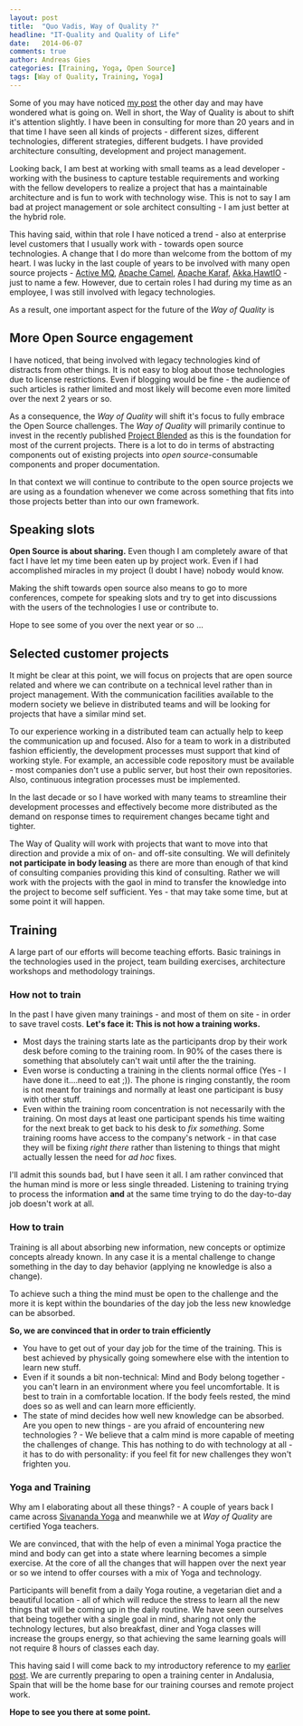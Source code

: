 ```yaml
---
layout: post
title:  "Quo Vadis, Way of Quality ?"
headline: "IT-Quality and Quality of Life"
date:   2014-06-07
comments: true
author: Andreas Gies
categories: [Training, Yoga, Open Source]
tags: [Way of Quality, Training, Yoga]
---
```

Some of you may have noticed [my post](https://twitter.com/andreasgies/status/474564890964000768/photo/1) the other day and may have wondered what
is going on. Well in short, the Way of Quality is about to shift it's attention slightly. I have been in consulting for more than 20 years and in
that time I have seen all kinds of projects - different sizes, different technologies, different strategies, different budgets. I have provided
architecture consulting, development and project management.

Looking back, I am best at working with small teams as a lead developer - working with the business to capture testable requirements and working with
the fellow developers to realize a project that has a maintainable architecture and is fun to work with technology wise. This is not to say I am bad
at project management or sole architect consulting - I am just better at the hybrid role.

This having said, within that role I have noticed a trend - also at enterprise level customers that I usually work with - towards open source
technologies. A change that I do more than welcome from the bottom of my heart. I was lucky in the last couple of years to be involved with
many open source projects - [Active MQ](http://activemq.apache.org), [Apache Camel](http://camel.apache.org), [Apache Karaf](http://karaf.apache.org),
[Akka](http://akka.io),[HawtIO](http://hawt.io) - just to name a few. However, due to certain roles I had during my time as an employee, I was
still involved with legacy technologies.

As a result, one important aspect for the future of the _Way of Quality_ is

## More Open Source engagement

I have noticed, that being involved with legacy technologies kind of distracts from other things. It is not easy to blog about those technologies due
to license restrictions. Even if blogging would be fine - the audience of such articles is rather limited and most likely will become even more limited
over the next 2 years or so.

As a consequence, the _Way of Quality_ will shift it's focus to fully embrace the Open Source challenges. The _Way of Quality_ will primarily continue to invest in the recently published [Project Blended](/projects/blended) as this is the foundation for most of the current projects. There is a lot to do in terms of abstracting components out of existing projects into _open source_-consumable components and proper documentation.

In that context we will continue to contribute to the open source projects we are using as a foundation whenever we come across something that fits into
those projects better than into our own framework.

## Speaking slots

**Open Source is about sharing.** Even though I am completely aware of that fact I have let my time been eaten up by project work. Even if I had accomplished miracles in my project (I doubt I have) nobody would know.

Making the shift towards open source also means to go to more conferences, compete for speaking slots and try to get into discussions with the users of the technologies I use or contribute to.

Hope to see some of you over the next year or so ...

## Selected customer projects

It might be clear at this point, we will focus on projects that are open source related and where we can contribute on a technical level rather than in project management. With the communication facilities available to the modern society we believe in distributed teams and will be looking for projects
that have a similar mind set.

To our experience working in a distributed team can actually help to keep the communication up and focused. Also for a team to work in a distributed
fashion efficiently, the development processes must support that kind of working style. For example, an accessible code repository must be available - most companies don't use a public server, but host their own repositories. Also, continuous integration processes must be implemented.

In the last decade or so I have worked with many teams to streamline their development processes and effectively become more distributed as the demand on response times to requirement changes became tight and tighter.

The Way of Quality will work with projects that want to move into that direction and provide a mix of on- and off-site consulting. We will definitely **not participate in body leasing** as there are more than enough of that kind of consulting companies providing this kind of consulting. Rather we will work with the projects with the gaol in mind to transfer the knowledge into the project to become self sufficient. Yes - that may take some time, but at some point it will happen.

## Training

A large part of our efforts will become teaching efforts. Basic trainings in the technologies used in the project, team building exercises, architecture workshops and methodology trainings.

### How not to train

In the past I have given many trainings - and most of them on site - in order to save travel costs. **Let's face it: This is not how a training works.**

* Most days the training starts late as the participants drop by their work desk before coming to the training room. In 90% of the cases there is something
that absolutely can't wait until after the the training.
* Even worse is conducting a training in the clients normal office (Yes - I have done it....need to eat ;)). The phone is ringing constantly, the room is not meant for trainings and normally at least one participant is busy with other stuff.
* Even within the training room concentration is not necessarily with the training. On most days at least one participant spends his time waiting for the next break to get back to his desk to *fix something*. Some training rooms have access to the company's network - in that case they will be fixing *right there* rather than listening to things that might actually lessen the need for *ad hoc* fixes.

I'll admit this sounds bad, but I have seen it all. I am rather convinced that the human mind is more or less single threaded. Listening to training trying to process the information **and** at the same time trying to do the day-to-day job doesn't work at all.

### How to train

Training is all about absorbing new information, new concepts or optimize concepts already known. In any case it is a mental challenge to change something in the day to day behavior (applying ne knowledge is also a change).

To achieve such a thing the mind must be open to the challenge and the more it is kept within the boundaries of the day job the less new knowledge can be absorbed.

**So, we are convinced that in order to train efficiently**

* You have to get out of your day job for the time of the training. This is best achieved by physically going somewhere else with the intention to learn new stuff.
* Even if it sounds a bit non-technical: Mind and Body belong together - you can't learn in an environment where you feel uncomfortable. It is best to train in a comfortable location. If the body feels rested, the mind does so as well and can learn more efficiently.
* The state of mind decides how well new knowledge can be absorbed. Are you open to new things - are you afraid of encountering new technologies ? - We believe that a calm mind is more capable of meeting the challenges of change. This has nothing to do with technology at all - it has to do with personality: if you feel fit for new challenges they won't frighten you.

### Yoga and Training

Why am I elaborating about all these things? - A couple of years back I came across [Sivananda Yoga](https://www.sivananda.org/) and meanwhile we at _Way of Quality_ are certified Yoga teachers.

We are convinced, that with the help of even a minimal Yoga practice the mind and body can get into a state where learning becomes a simple exercise. At the core of all the changes that will happen over the next year or so we intend to offer courses with a mix of Yoga and technology.

Participants will benefit from a daily Yoga routine, a vegetarian diet and a beautiful location - all of which will reduce the stress to learn all the new things that will be coming up in the daily routine. We have seen ourselves that being together with a single goal in mind, sharing not only the technology lectures, but also breakfast, diner and Yoga classes will increase the groups energy, so that achieving the same learning goals will not require 8 hours of classes each day.

This having said I will come back to my introductory reference to my [earlier post](https://twitter.com/andreasgies/status/474564890964000768/photo/1). We are currently preparing to open a training center in Andalusia, Spain that will be the home base for our training courses and remote project work.

**Hope to see you there at some point.**